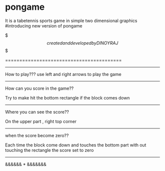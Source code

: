 # pongame
It is a tabetennis sports game in simple two dimensional graphics 
#introducing new version of pongame 

$$$ created and developed by DINOY RAJ $$$

=========================================


------------------------------------------
How to play???
use left and right arrows to play the game

------------------------------------------

How can you score in the game??

Try to make hit the bottom rectangle if 
the block comes down 

------------------------------------------


Where you can see the score??

On the upper part , right top corner

------------------------------------------

when the score become zero??

Each time the block come down and touches 
the bottom part with out touching the 
rectangle the score set to zero

-----------------------------------------
&&&&&&             *              &&&&&&&
